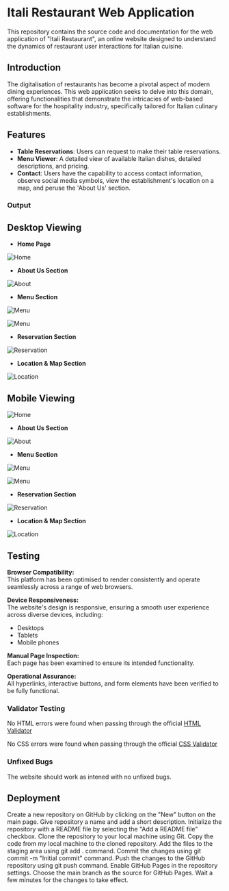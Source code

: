 # Itali Restaurant Web Application

This repository contains the source code and documentation for the web application of "Itali Restaurant", an online website designed to understand the dynamics of restaurant user interactions for Italian cuisine.

## Introduction

The digitalisation of restaurants has become a pivotal aspect of modern dining experiences. This web application seeks to delve into this domain, offering functionalities that demonstrate the intricacies of web-based software for the hospitality industry, specifically tailored for Italian culinary establishments.

## Features

- **Table Reservations**: Users can request to make their table reservations.
- **Menu Viewer**: A detailed view of available Italian dishes, detailed descriptions, and pricing.
- **Contact**: Users have the capability to access contact information, observe social media symbols, view the establishment's location on a map, and peruse the 'About Us' section.

### Output 

## Desktop Viewing 

- __Home Page__

![Home](assets/img/landing.PNG)

- __About Us Section__

![About](assets/img/about.PNG)

- __Menu Section__

![Menu](assets/img/menu.PNG)

![Menu](assets/img/menuu.PNG)

- __Reservation Section__

![Reservation](assets/img/reservation.PNG)

- __Location & Map Section__

![Location](assets/img/location.PNG)

## Mobile Viewing

![Home](assets/img/phone1.PNG)

- __About Us Section__

![About](assets/img/phone2.PNG)

- __Menu Section__

![Menu](assets/img/phone3.PNG)

![Menu](assets/img/phone4.PNG)

- __Reservation Section__

![Reservation](assets/img/phone5.PNG)

- __Location & Map Section__

![Location](assets/img/phone6.PNG)

## Testing

**Browser Compatibility:**  
This platform has been optimised to render consistently and operate seamlessly across a range of web browsers.

**Device Responsiveness:**  
The website's design is responsive, ensuring a smooth user experience across diverse devices, including:

- Desktops
- Tablets
- Mobile phones

**Manual Page Inspection:**  
Each page has been  examined to ensure its intended functionality.

**Operational Assurance:**  
All hyperlinks, interactive buttons, and form elements have been verified to be fully functional.

### Validator Testing 

No HTML errors were found when passing through the official [HTML Validator](https://validator.w3.org)

No CSS errors were found when passing through the official [CSS Validator](https://jigsaw.w3.org/css-validator)

### Unfixed Bugs

The website should work as intened with no unfixed bugs.

## Deployment

Create a new repository on GitHub by clicking on the "New" button on the main page.
Give repository a name and add a short description.
Initialize the repository with a README file by selecting the "Add a README file" checkbox.
Clone the repository to your local machine using Git.
Copy the code from my local machine to the cloned repository.
Add the files to the staging area using git add . command.
Commit the changes using git commit -m "Initial commit" command.
Push the changes to the GitHub repository using git push command.
Enable GitHub Pages in the repository settings.
Choose the main branch as the source for GitHub Pages.
Wait a few minutes for the changes to take effect.
